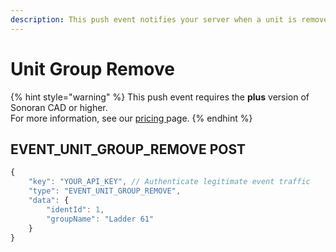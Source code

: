```yaml
---
description: This push event notifies your server when a unit is removed from a unit group.
---
```


# Unit Group Remove

{% hint style="warning" %}
This push event requires the **plus** version of Sonoran CAD or higher.\
For more information, see our [pricing ](../../../../pricing/faq/)page.
{% endhint %}

## EVENT\_UNIT\_GROUP\_REMOVE POST

```javascript
{
    "key": "YOUR_API_KEY", // Authenticate legitimate event traffic
    "type": "EVENT_UNIT_GROUP_REMOVE",
    "data": {
        "identId": 1,
        "groupName": "Ladder 61"
    }
}
```
